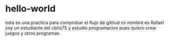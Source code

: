 # hello-world
esta es una practica para comprobar el flujo de githud
mi nombre es Rafael soy un estudiante del cbtis75 y estudio programacion pues quiero crear juegos y otros programas 
